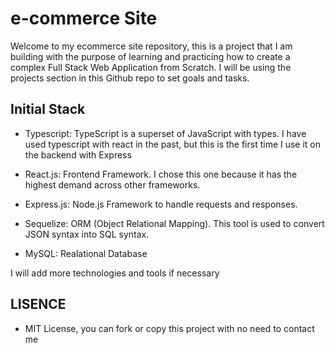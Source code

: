 # e-commerce Site

Welcome to my ecommerce site repository, this is a project that I am building with the purpose of learning and practicing how to create a complex Full Stack Web Application from Scratch.
I will be using the projects section in this Github repo to set goals and tasks.

## Initial Stack

- Typescript: TypeScript is a superset of JavaScript with types. I have used typescript with react in the past, but this is the first time I use it on the backend with Express

- React.js: Frontend Framework. I chose this one because it has the highest demand across other frameworks.

- Express.js: Node.js Framework to handle requests and responses.

- Sequelize: ORM (Object Relational Mapping). This tool is used to convert JSON syntax into SQL syntax.

- MySQL: Realational Database

I will add more technologies and tools if necessary

## LISENCE

- MIT License, you can fork or copy this project with no need to contact me
